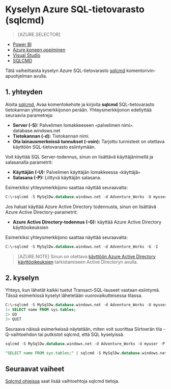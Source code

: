 <properties
   pageTitle="Kyselyn Azure SQL-tietovarasto (sqlcmd) | Microsoft Azure"
   description="Kysely Azure SQL-tietovarasto komentorivivalitsimet apuohjelman sqlcmd."
   services="sql-data-warehouse"
   documentationCenter="NA"
   authors="sonyam"
   manager="barbkess"
   editor=""/>

<tags
   ms.service="sql-data-warehouse"
   ms.devlang="NA"
   ms.topic="get-started-article"
   ms.tgt_pltfrm="NA"
   ms.workload="data-services"
   ms.date="09/06/2016"
   ms.author="barbkess;sonyama"/>

# <a name="query-azure-sql-data-warehouse-sqlcmd"></a>Kyselyn Azure SQL-tietovarasto (sqlcmd)

> [AZURE.SELECTOR]
- [Power BI](sql-data-warehouse-get-started-visualize-with-power-bi.md)
- [Azure koneen oppiminen](sql-data-warehouse-get-started-analyze-with-azure-machine-learning.md)
- [Visual Studio](sql-data-warehouse-query-visual-studio.md)
- [SQLCMD](sql-data-warehouse-get-started-connect-sqlcmd.md) 

Tätä vaiheittaista kyselyn Azure SQL-tietovarasto [sqlcmd][] komentorivin-apuohjelman avulla.  

## <a name="1-connect"></a>1. yhteyden

Aloita [sqlcmd][], Avaa komentokehote ja kirjoita **sqlcmd** SQL-tietovarasto tietokannan yhteysmerkkijonon perään. Yhteysmerkkijonon edellyttää seuraavia parametreja:

+ **Server (-S):** Palvelimen lomakkeeseen `<`palvelimen nimi`>`. database.windows.net
+ **Tietokannan (-d):** Tietokannan nimi.
+ **Ota lainausmerkeissä tunnukset (-voin):** Tarjottu tunnisteet on otettava käyttöön SQL-tietovarasto esiintymään.

Voit käyttää SQL Server-todennus, sinun on lisättävä käyttäjänimellä ja salasanalla parametrit:

+ **Käyttäjän (-U):** Palvelimen käyttäjän lomakkeessa `<`käyttäjä`>`
+ **Salasana (-P):** Liittyvä käyttäjän salasana.

Esimerkiksi yhteysmerkkijono saattaa näyttää seuraavalta:

```sql
C:\>sqlcmd -S MySqlDw.database.windows.net -d Adventure_Works -U myuser -P myP@ssword -I
```

Jos haluat käyttää Azure Active Directory todennusta, sinun on lisättävä Azure Active Directory-parametrit:

+ **Azure Active Directory-todennus (-G):** käyttää Azure Active Directory käyttöoikeuksien

Esimerkiksi yhteysmerkkijono saattaa näyttää seuraavalta:

```sql
C:\>sqlcmd -S MySqlDw.database.windows.net -d Adventure_Works -G -I
```

> [AZURE.NOTE] Sinun on otettava [käyttöön Azure Active Directory käyttöoikeuksien](sql-data-warehouse-authentication.md) tarkistamiseen Active Directoryn avulla.

## <a name="2-query"></a>2. kyselyn

Yhteys, kun lähetät kaikki tuetut Transact-SQL-lauseet vastaan esiintymä.  Tässä esimerkissä kyselyt lähetetään vuorovaikutteisessa tilassa.

```sql
C:\>sqlcmd -S MySqlDw.database.windows.net -d Adventure_Works -U myuser -P myP@ssword -I
1> SELECT name FROM sys.tables;
2> GO
3> QUIT
```

Seuraava näissä esimerkeissä näytetään, miten voit suorittaa Siirtoerän tila -Q-vaihtoehdon tai putkistot sqlcmd, että SQL kyselyissä.

```sql
sqlcmd -S MySqlDw.database.windows.net -d Adventure_Works -U myuser -P myP@ssword -I -Q "SELECT name FROM sys.tables;"
```

```sql
"SELECT name FROM sys.tables;" | sqlcmd -S MySqlDw.database.windows.net -d Adventure_Works -U myuser -P myP@ssword -I > .\tables.out
```

## <a name="next-steps"></a>Seuraavat vaiheet

[Sqlcmd ohjeissa][sqlcmd] saat lisää vaihtoehtoja sqlcmd tietoja.

<!--Image references-->

<!--Article references-->

<!--MSDN references--> 
[SQLCMD]: https://msdn.microsoft.com/library/ms162773.aspx
[Azure portal]: https://portal.azure.com

<!--Other Web references-->

